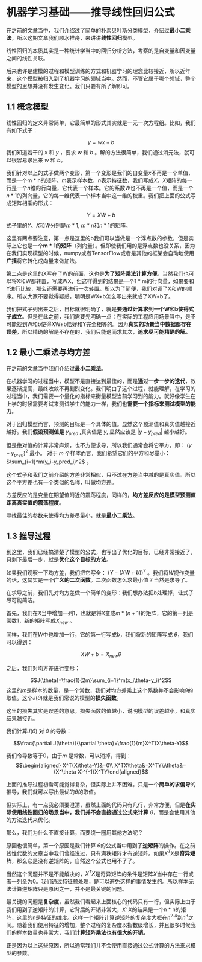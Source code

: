 # 机器学习基础——推导线性回归公式

在之前的文章当中，我们介绍过了简单的朴素贝叶斯分类模型，介绍过**最小二乘法**，所以这期文章我们顺水推舟，来讲讲**线性回归**模型。

线性回归的本质其实是一种统计学当中的回归分析方法，考察的是自变量和因变量之间的线性关联。

后来也许是建模的过程和模型训练的方式和机器学习的理念比较接近，所以近年来，这个模型被归入到了机器学习的领域当中。然而，不管它属于哪个领域，整个模型的思想并没有发生变化。我们只要有所了解即可。



## 1.1 概念模型
线性回归的定义非常简单，它最简单的形式其实就是一元一次方程组。比如，我们有如下式子：

$$y=wx+b$$
我们知道若干的 $x$ 和 $y$ ，要求 $w$ 和 $b$ 。解的方法很简单，我们通过消元法，就可以很容易求出来 $w$ 和 $b$。

我们针对以上的式子做两个变形，第一个变形是我们的自变量$x$不再是一个单值，而是一个m * n的矩阵。$m$表示样本数，$n$表示特征数，我们写成$X$。$X$矩阵的每一行是一个$n$维的行向量，它代表一个样本。它的系数$W$也不再是一个值，而是一个$n * 1$的列向量，它的每一维代表一个样本当中这一维的权重。我们把上面的公式写成矩阵相乘的形式：

$$Y=XW+b$$
式子里的$Y$、$X$和$W$分别是$m * 1$, $m * n$和$n*1$的矩阵。

这里有两点要注意，第一点是这里的b我们可以当做是一个浮点数的参数，但是实际上它也是一个**m * 1的矩阵**（列向量）。但即使我们用的是浮点数也没关系，因为在我们实现模型的时候，numpy或者TensorFlow或者是其他的框架会自动地使用**广播**将它转化成向量来做加法。

第二点是这里的X写在了W的前面，这也是**为了矩阵乘法计算方便**。当然我们也可以将X和W都转置，写成WX，但这样得到的结果是一个1 * m的行向量，如果要和Y进行比较，那么还需要再进行一次转置。所以为了简便，我们对调了X和W的顺序。所以大家不要觉得疑惑，明明是WX+b怎么写出来就成了XW+b了。

我们把式子列出来之后，目标就很明确了，就是**要通过计算求到一个W和b使得式子成立**。但是在此之前，我们需要先明确一点：在实际的工程应用场景当中，是不可能找到W和b使得XW+b恰好和Y完全相等的。因为**真实的场景当中数据都存在误差**，所以精确的解是不存在的，我们只能退而求其次，**追求尽可能精确的解。**


## 1.2 最小二乘法与均方差
在之前的文章当中我们介绍过**最小二乘法**。

在机器学习的过程当中，模型不是直接达到最佳的，而是**通过一步一步的迭代**，效果逐渐提高，最终收敛不再剧烈变化。我们明白了这个过程，就能理解，在学习的过程当中，我们需要一个量化的指标来衡量模型当前学习到的能力。就好像学生在上学的时候需要考试来测试学生的能力一样，我们也**需要一个指标来测试模型的能力**。


对于回归模型而言，预测的目标是一个具体的值。显然这个预测值和真实值越接近越好。我们**假设预测值是** $y_{pred}$ ,真实值是 $y$, 显然应该是 $\lvert y-y_{pred} \rvert$ 越小越好。

但是绝对值的计算非常麻烦，也不方便求导，所以我们通常会将它平方，即： $(y-y_{pred})^2$ 最小。 对于 $m$ 个样本而言，我们希望它们的平方和尽量小： $\sum_{i=1}^m(y_i-y_pred_i)^2$ 。

这个式子和我们之前介绍的方差非常相似，只不过在方差当中减的是真实值。所以这个平方差也有一个类似的名称，叫做均方差。

方差反应的是变量在期望值附近的震荡程度，同样的，**均方差反应的是模型预测值距离真实值的震荡程度**。

寻找最佳的参数来使得均方差尽量小，就是**最小二乘法**。


## 1.3 推导过程

到这里，我们已经搞清楚了模型的公式，也写出了优化的目标，已经非常接近了，只剩下最后一步，就是**优化这个目标的方法**。

如果我们观察一下均方差，我们把它写全： $(Y-(XW+b))^2$
。我们将$W$视作变量的话，这其实是一个**广义的二次函数**。二次函数怎么求最小值？当然是求导了。

在求导之前，我们先对均方差做一个简单的变形：我们想办法把$b$处理掉，让式子尽可能简洁。

首先，我们在$X$当中增加一列1，也就是将$X$变成$m * (n+1)$的矩阵，它的第一列是常数1，新的矩阵写成$X_{new}$ 。

同样，我们在$W$中也增加一行，它的第一行写成$b$，我们将新的矩阵写成 $\theta$，我们可以得到：

$$XW+b=X_{new}\theta$$

之后，我们对均方差进行变形：

$$J(\theta)=\frac{1}{2m}\sum_{i=1}^m(x_i\theta-y_i)^2$$
这里的$m$是样本的数量，是一个常数，我们对均方差乘上这个系数并不会影响$\theta$的取值。这个$J(\theta)$就是我们常说的模型的**损失函数**。

这里的损失其实是误差的意思，损失函数的值越小，说明模型的误差越小，和真实结果越接近。

我们计算$J(\theta)$ 对 $\theta$ 的导数：

$$\frac{\partial J(\theta)}{\partial \theta}=\frac{1}{m}X^T(X\theta-Y)$$

我们令导数等于0，由于$m$ 是常数，可以消掉，得到：
$$\begin{aligned} X^T(X\theta-Y)&=0\\
X^TX\theta&=X^TY\\\theta&=(X^\theta X)^{-1}X^TY\end{aligned}$$


上面的推导过程初看可能觉得复杂，但实际上并不困难。只是一个**简单的求偏导**的推导，我们就可以写出最优的$\theta$的取值。



但实际上，有一点我必须要澄清，虽然上面的代码只有几行，非常方便，但是**在实际使用线性回归的场景当中，我们并不会直接通过公式来计算** $\theta$，而是会使用其他的方法迭代来优化。

那么，我们为什么不直接计算，而要绕一圈用其他方法呢？

原因也很简单，第一个原因是我们计算 $\theta$的公式当中用到了**逆矩阵**的操作。在之前线性代数的文章当中我们曾经说过，只有满秩矩阵才有逆矩阵。如果$X^TX$是**奇异矩阵**，那么它是没有逆矩阵的，自然这个公式也用不了了。

当然这个问题并不是不能解决的，$X^TX$是奇异矩阵的条件是矩阵$X$当中存在一行或者一列全为0。我们通过特征预处理，是可以避免这样的事情发生的。所以样本无法计算逆矩阵只是原因之一，并不是最关键的问题。

最关键的问题是**复杂度**，虽然我们看起来上面核心的代码只有一行，但实际上由于我们用到了逆矩阵的计算，它背后的开销非常大，$X^TX$的结果是一个n * n的矩阵，这里的n是特征的维度。这样一个矩阵计算逆矩阵的复杂度大概在$n^{2.4}$到$n^3$之间。随着我们使用特征的增加，整个过程的复杂度以指数级增长，并且很多时候我们的样本数量也非常大，我们**计算矩阵乘法也有很大的开销。**

正是因为以上这些原因，所以通常我们并不会使用直接通过公式计算的方法来求模型的参数。



